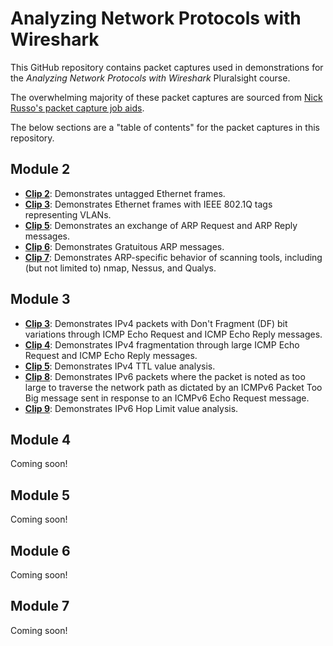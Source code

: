 # Analyzing Network Protocols with Wireshark

This GitHub repository contains packet captures used in demonstrations for the *Analyzing Network Protocols with Wireshark* Pluralsight course.

The overwhelming majority of these packet captures are sourced from [Nick Russo's packet capture job aids](https://njrusmc.net/jobaid/jobaid.html).

The below sections are a "table of contents" for the packet captures in this repository.

## Module 2

* **[Clip 2](https://github.com/ChristopherJHart/pluralsight-analyzing-network-protocols-with-wireshark/raw/main/m2/m2c2_eth_untagged.pcapng)**: Demonstrates untagged Ethernet frames.
* **[Clip 3](https://github.com/ChristopherJHart/pluralsight-analyzing-network-protocols-with-wireshark/raw/main/m2/m2c3_eth_dot1q_trunk.pcapng)**: Demonstrates Ethernet frames with IEEE 802.1Q tags representing VLANs.
* **[Clip 5](https://github.com/ChristopherJHart/pluralsight-analyzing-network-protocols-with-wireshark/raw/main/m2/m2c5_arp_broadcast.pcapng)**: Demonstrates an exchange of ARP Request and ARP Reply messages.
* **[Clip 6](https://github.com/ChristopherJHart/pluralsight-analyzing-network-protocols-with-wireshark/raw/main/m2/m2c6_arp_gratuitous.pcapng)**: Demonstrates Gratuitous ARP messages.
* **[Clip 7](https://github.com/ChristopherJHart/pluralsight-analyzing-network-protocols-with-wireshark/raw/main/m2/m2c7_arp_scan.pcapng)**: Demonstrates ARP-specific behavior of scanning tools, including (but not limited to) nmap, Nessus, and Qualys.

## Module 3

* **[Clip 3](https://github.com/ChristopherJHart/pluralsight-analyzing-network-protocols-with-wireshark/raw/main/m3/m3c3_ipv4_packet_too_big.pcapng)**: Demonstrates IPv4 packets with Don't Fragment (DF) bit variations through ICMP Echo Request and ICMP Echo Reply messages.
* **[Clip 4](https://github.com/ChristopherJHart/pluralsight-analyzing-network-protocols-with-wireshark/raw/main/m3/m3c4_ipv4_fragments.pcapng)**: Demonstrates IPv4 fragmentation through large ICMP Echo Request and ICMP Echo Reply messages.
* **[Clip 5](https://github.com/ChristopherJHart/pluralsight-analyzing-network-protocols-with-wireshark/raw/main/m3/m3c5_ipv4_traceroute.pcapng)**: Demonstrates IPv4 TTL value analysis.
* **[Clip 8](https://github.com/ChristopherJHart/pluralsight-analyzing-network-protocols-with-wireshark/raw/main/m3/m3c3_ipv6_packet_too_big.pcapng)**: Demonstrates IPv6 packets where the packet is noted as too large to traverse the network path as dictated by an ICMPv6 Packet Too Big message sent in response to an ICMPv6 Echo Request message.
* **[Clip 9](https://github.com/ChristopherJHart/pluralsight-analyzing-network-protocols-with-wireshark/raw/main/m3/m3c9_ipv6_traceroute.pcapng)**: Demonstrates IPv6 Hop Limit value analysis.

## Module 4

Coming soon!

## Module 5

Coming soon!

## Module 6

Coming soon!

## Module 7

Coming soon!
